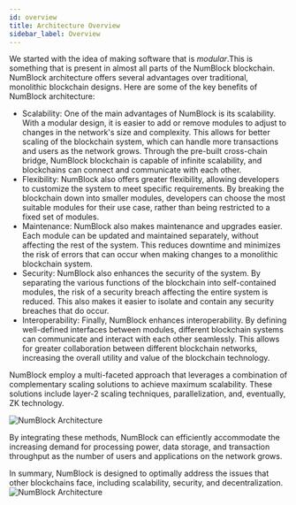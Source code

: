 ```yaml
---
id: overview 
title: Architecture Overview
sidebar_label: Overview
---
```


We started with the idea of making software that is *modular*.This is something that is present in almost all parts of the NumBlock blockchain. NumBlock architecture offers several advantages over traditional, monolithic blockchain designs. Here are some of the key benefits of NumBlock architecture:
- Scalability: One of the main advantages of NumBlock is its scalability. With a modular design, it is easier to add or remove modules to adjust to changes in the network's size and complexity. This allows for better scaling of the blockchain system, which can handle more transactions and users as the network grows. Through the pre-built cross-chain bridge, NumBlock blockchain is capable of infinite scalability, and blockchains can connect and communicate with each other.
- Flexibility: NumBlock also offers greater flexibility, allowing developers to customize the system to meet specific requirements. By breaking the blockchain down into smaller modules, developers can choose the most suitable modules for their use case, rather than being restricted to a fixed set of modules.
- Maintenance: NumBlock also makes maintenance and upgrades easier. Each module can be updated and maintained separately, without affecting the rest of the system. This reduces downtime and minimizes the risk of errors that can occur when making changes to a monolithic blockchain system.
- Security: NumBlock also enhances the security of the system. By separating the various functions of the blockchain into self-contained modules, the risk of a security breach affecting the entire system is reduced. This also makes it easier to isolate and contain any security breaches that do occur.
- Interoperability: Finally, NumBlock enhances interoperability. By defining well-defined interfaces between modules, different blockchain systems can communicate and interact with each other seamlessly. This allows for greater collaboration between different blockchain networks, increasing the overall utility and value of the blockchain technology.

NumBlock employ a multi-faceted approach that leverages a combination of complementary scaling solutions to achieve maximum scalability. These solutions include layer-2 scaling techniques, parallelization, and, eventually, ZK technology.

![NumBlock Architecture](/img/bridge.png)

By integrating these methods, NumBlock can efficiently accommodate the increasing demand for processing power, data storage, and transaction throughput as the number of users and applications on the network grows.

In summary, NumBlock is designed to optimally address the issues that other blockchains face, including scalability, security, and decentralization.
![NumBlock Architecture](/img/blockchain-trilemma.png)
